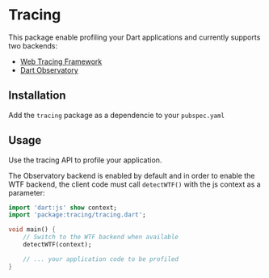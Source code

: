 # Tracing

This package enable profiling your Dart applications and currently supports two backends:
- [Web Tracing Framework](http://google.github.io/tracing-framework/)
- [Dart Observatory](https://www.dartlang.org/tools/observatory/)

## Installation

Add the `tracing` package as a dependencie to your `pubspec.yaml`

## Usage

Use the tracing API to profile your application.

The Observatory backend is enabled by default and in order to enable the WTF backend, the client
code must call `detectWTF()` with the js context as a parameter:

```dart
import 'dart:js' show context;
import 'package:tracing/tracing.dart';

void main() {
    // Switch to the WTF backend when available
    detectWTF(context);

    // ... your application code to be profiled
}

```

